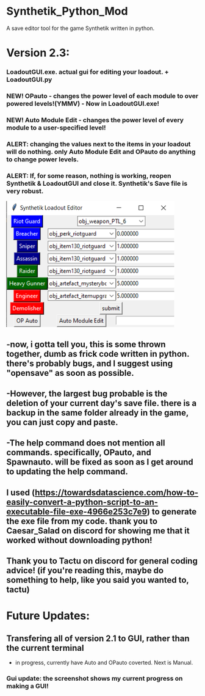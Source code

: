 # Synthetik_Python_Mod
A save editor tool for the game Synthetik written in python.

# Version 2.3:
### LoadoutGUI.exe. actual gui for editing your loadout. + LoadoutGUI.py
### NEW! OPauto - changes the power level of each module to over powered levels!(YMMV) - Now in LoadoutGUI.exe!
### NEW! Auto Module Edit - changes the power level of every module to a user-specified level!
### ALERT: changing the values next to the items in your loadout will do nothing. only Auto Module Edit and OPauto do anything to change power levels.
### ALERT: If, for some reason, nothing is working, reopen Synthetik & LoadoutGUI and close it. Synthetik's Save file is very robust.
![LoadoutGUI](https://github.com/Builder-roberts/Synthetik_Python_Mod/blob/main/Screenshot%20(4).png?raw=true)


## -now, i gotta tell you, this is some thrown together, dumb as frick code written in python. there's probably bugs, and I suggest using "opensave" as soon as possible.
## -However, the largest bug probable is the deletion of your current day's save file. there is a backup in the same folder already in the game, you can just copy and paste.
## -The help command does not mention all commands. specifically, OPauto, and Spawnauto. will be fixed as soon as I get around to updating the help command.
## I used (https://towardsdatascience.com/how-to-easily-convert-a-python-script-to-an-executable-file-exe-4966e253c7e9) to generate the exe file from my code. thank you to Caesar_Salad on discord for showing me that it worked without downloading python!
## Thank you to Tactu on discord for general coding advice! (if you're reading this, maybe do something to help, like you said you wanted to, tactu)

# Future Updates:
## Transfering all of version 2.1 to GUI, rather than the current terminal
- in progress, currently have Auto and OPauto coverted. Next is Manual.
### Gui update: the screenshot shows my current progress on making a GUI!
